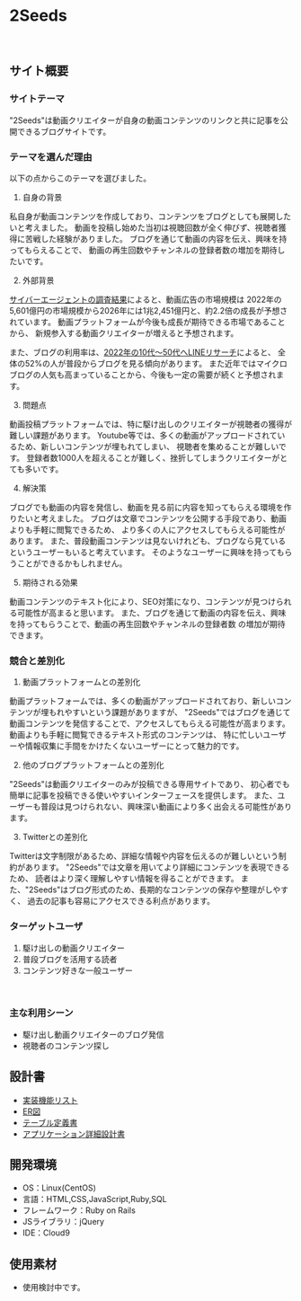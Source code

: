 # 2Seeds
​
## サイト概要
### サイトテーマ
"2Seeds"は動画クリエイターが自身の動画コンテンツのリンクと共に記事を公開できるブログサイトです。


### テーマを選んだ理由
以下の点からこのテーマを選びました。
1. 自身の背景

私自身が動画コンテンツを作成しており、コンテンツをブログとしても展開したいと考えました。
動画を投稿し始めた当初は視聴回数が全く伸びず、視聴者獲得に苦戦した経験がありました。
ブログを通じて動画の内容を伝え、興味を持ってもらえることで、
動画の再生回数やチャンネルの登録者数の増加を期待したいです。

2. 外部背景

[サイバーエージェントの調査結果](https://www.cyberagent.co.jp/news/detail/id=28533)によると、動画広告の市場規模は
2022年の5,601億円の市場規模から2026年には1兆2,451億円と、約2.2倍の成長が予想されています。
動画プラットフォームが今後も成長が期待できる市場であることから、
新規参入する動画クリエイターが増えると予想されます。

また、ブログの利用率は、[2022年の10代～50代へLINEリサーチ](https://lineresearch-platform.blog.jp/archives/39590287.html)によると、
全体の52%の人が普段からブログを見る傾向があります。
また近年ではマイクロブログの人気も高まっていることから、今後も一定の需要が続くと予想されます。

3. 問題点

動画投稿プラットフォームでは、特に駆け出しのクリエイターが視聴者の獲得が難しい課題があります。
Youtube等では、多くの動画がアップロードされているため、新しいコンテンツが埋もれてしまい、
視聴者を集めることが難しいです。
登録者数1000人を超えることが難しく、挫折してしまうクリエイターがとても多いです。

4. 解決策

ブログでも動画の内容を発信し、動画を見る前に内容を知ってもらえる環境を作りたいと考えました。
ブログは文章でコンテンツを公開する手段であり、動画よりも手軽に閲覧できるため、
より多くの人にアクセスしてもらえる可能性があります。
また、普段動画コンテンツは見ないけれども、ブログなら見ているというユーザーもいると考えています。
そのようなユーザーに興味を持ってもらうことができるかもしれません。

5. 期待される効果

動画コンテンツのテキスト化により、SEO対策になり、コンテンツが見つけられる可能性が高まると思います。
また、ブログを通じて動画の内容を伝え、興味を持ってもらうことで、動画の再生回数やチャンネルの登録者数
の増加が期待できます。

### 競合と差別化
1. 動画プラットフォームとの差別化

動画プラットフォームでは、多くの動画がアップロードされており、新しいコンテンツが埋もれやすいという課題がありますが、
"2Seeds"ではブログを通じて動画コンテンツを発信することで、アクセスしてもらえる可能性が高まります。
動画よりも手軽に閲覧できるテキスト形式のコンテンツは、
特に忙しいユーザーや情報収集に手間をかけたくないユーザーにとって魅力的です。


2. 他のブログプラットフォームとの差別化

"2Seeds"は動画クリエイターのみが投稿できる専用サイトであり、
初心者でも簡単に記事を投稿できる使いやすいインターフェースを提供します。
また、ユーザーも普段は見つけられない、興味深い動画により多く出会える可能性があります。


3. Twitterとの差別化

Twitterは文字制限があるため、詳細な情報や内容を伝えるのが難しいという制約があります。
"2Seeds"では文章を用いてより詳細にコンテンツを表現できるため、
読者はより深く理解しやすい情報を得ることができます。
また、"2Seeds"はブログ形式のため、長期的なコンテンツの保存や整理がしやすく、
過去の記事も容易にアクセスできる利点があります。


### ターゲットユーザ
1. 駆け出しの動画クリエイター
2. 普段ブログを活用する読者
3. コンテンツ好きな一般ユーザー

​
### 主な利用シーン
- 駆け出し動画クリエイターのブログ発信
- 視聴者のコンテンツ探し


## 設計書
- [実装機能リスト](https://docs.google.com/spreadsheets/d/1IKEIIgF9gjkuLv1vAXWJtswVwj657ZDvpVJUSlZzbV0/edit?usp=sharing)
- [ER図](https://viewer.diagrams.net/?tags=%7B%7D&highlight=0000ff&edit=_blank&layers=1&nav=1&title=2seeds.drawio#R7V1Zd5tIE%2F01PCaHXfAoeZnMZ2fiSewkkxcfLCGZRBIKwrGdX%2F81YhXdSKAIsfT1zDkRCDe4uVW3uroWQTlbvPzlWavH9%2B7EnguyOHkRlHNBliXZFMk%2FwZnX8IymyuGJmedMoovSE5%2Bc33Z0Mvq92ZMzsddbF%2FquO%2Fed1fbJsbtc2mN%2F65zlee7z9mVTd75915U1s6kTn8bWnD77xZn4j%2BFZQx6k59%2FZzuwxvrOkm%2BE3Cyu%2BOPpL1o%2FWxH3OnFIuBOXMc10%2F%2FLR4ObPnweTF8%2FLl79cv8%2Bsf%2Bl%2F%2F%2B3f907obXd3%2B8%2FlNONhllV9J%2FgTPXvoHD33r3%2Bq%2Fv788LOXlnfjBW13%2FkF7eDKJp%2BGXNn6IJE2R9Tu4ymrrkZsF7mbve5hv951Pwp44EWRE3P9lT%2Biz4dzhZOEvh4lIYnQmGIVwMhOGFMJSCDwRHhi5cGIJBPmjxNWZ8N%2FLc4Q3DgaIZ91%2Fj10gmfxV89K2H4NRo7VueH6FNEckJgh%2FfcpZ28KzS5ng%2Bt1ZrZ3N5eObRmU%2BurVf3yY8Hio9GU%2BfFnnwMwRZcS3B3TQYLDsVoLj5FDxN8bc2d2ZJ8HpMXEtxx5Nlr8izX1tqPrnj0F%2FPo49r33B%2F2WTKPiiQOFNOOhr20Fs48kK139vyX7TtjK75f%2BMdJ8ubx5vPMAA%2FSZDINnmtuPdjzkTX%2BMfPcp%2BUkvmTpLu1kEvfCJoLXL9vz7ZeM0EQw%2Bst2F7bvvZJL4m8VIxKJSCeoenT8nEqYFF%2FzmJWu%2BKQVSfUsGTy530eiBazljMx1ckNt%2B3YmfTfWzZTcvaw5eVdLy7dHwVyts8JCPmT%2B0PTURoSqiJPBEKddSP4YKJTRo%2Bs5vwP8ziO8ZdG9OX52FnNrSTSVNcmdGrkbzSzmUBJBYFsKgosmnru6tbyZ7UcnVq6z9DdTpI3I%2F2TSzsS3mqCRZz0jx1J6TP4PLvf8M3dJQE2kLRjDJqB%2FtgPgj3x3FQ06t6fx%2BF70RoLPD67vu4siuRgYxnCoVJILcpwZQNVVc%2FOQGemrKiK71eR%2BGXndBt8%2BiciDNCsQW%2BisDEWTguLNVSEYyQz4jjVPZW%2BjUANCtlLoMPDFfOPJW86%2F%2Frwadcl8TucbTn10JhObqNTR86Pj259W1ji46JnYJHuU6fFAkxU6WTkadIzS0MlgRakIFYburDjaCbRjjP8MJK3AYLgnv9UsMGM%2BD68drQn8nOXsOvxNPYdcDcgtMAxYSk87KpJLDXcKKEsUlEH0LKIX%2B070ZU3f2ojekMtD8TTa1J448Xi8sLxRfhHVe5ZXKDzaC8uZt53iAVPOKV0FpYPSC%2FxLJ6Z0DZTevK5US%2BOm95SuU3hcWev1s%2Bu1fuEOpHLO6qwNLrA6h6wuyY3TeoXdIdB6XcqyPHB6T%2Bv0FtHYs8ktJ%2FeWD2LvFFa5I3aJsZsEZueT2bWmmV2qsh8Eaq9JXaYqAdwuMbaFnlYTkHsn0cofu8s0fP8kMPVubXvrTGCqIhiKMNSjD%2BRk8EEWRtkz%2FESoHhyHKtqKre8VCEo0RdsQyVuoMUJVVLdDRvWyi39Vrs1GkOmNURisPQgOTXVVd6JDJZne7UR4aBNWQKIVYLNKMr3v%2BUSIG%2FGhnYcuhwYsvWcKtu%2BBe%2BoAtm88RFSSK%2ByCwj1Vm77USyOn%2F1RP74XOifa4X1oLu%2B1kD7DyQ%2B7Dn7PP%2F159nry7P%2F909m11eX%2F1zXmDnSdQe%2FjtKUNFmVDEvtNJdeVOdcAVrTNngnbaTx0PrN5BpPaZ019n1zfT8%2FuLqzv7%2Ffn3z3f%2Bl9HPNxIdDAVS55PUTxopygSjXMHCBK3%2FubLcrRG44nU2HmkzM1mt3%2F%2BwlhbIvVN45Y7dExIAu3PP7qeMFmWDsUIgCNi9Jm1ZATi9Z3c6FiRdtoPeuwdY%2Fui9QsI86L3f9G40Tu8VIj9A73VpS600cHpP73Twx9IZ%2F4BPvnNI7TOvq883%2F%2Fv49O%2FX649XZ4vh0z%2BzC%2FsRG%2B2g9YjWk34Cp6B1Jhax035SXblTH3BF6syZoP2Z1nhM7obUzk7BtM%2BMXqD6sc8OTo84XT0hp7MfWqlgYYLVa4s15nKnvQCRtJ2J8skdBCp%2FzK5gjx3MHjH7oHlmxyZ7CxSmUh46%2FWd2epsdVZS7iVX%2ByF1D8RqQewy%2Fxsldq9CrA%2BRel8LUULomnQs6AokoEc%2BdPI19x12C4LuF1z4TvLX4PrpV3n2Y%2Fj1brLRvw0frh4TOxeD3hN9PWZ2ODcYKe0Sg9z9Xl7s1AlfszpwKVuPi5dIhM7O2IriD27sC1j5TO5sCBuhsCG6P4Nd8LboBmhu2YC00QHfDdC7ohA30QeoqWjmkd7Q4BL1H8Gu8dbFUxZEEeq9NYaLLYToXtDcJnZC6ilb%2B6F0FvXed3o%2FT1CiOqYuryp8yI64AmuD6FmhPFVyfbvEiYxjKsp3KUkMCcQuUZaIgoCzVASum8%2FAemzfu2s%2F22NQFYyiYmnAxEIaGMLrkqaMmJRgPhqZqYiXB2O61OTXG9njcnD6Vcgq1bJBIUrjh6BpVxb5mSbLvWEPNVDF1p6GmytjWREPNBhhexc5mZi7onc0VYWk01Ow8dLnzg6qMIDywPZ9s33gQk2rQi%2FlLsH0DKtPAej6dC5kCJdpn9wK6HLI98o277sg%2FFts3HtOkGkg3boO%2BRLpxOhe0t8l3%2FDkKencMqH0mdmaiFhbxoPXo21N22WRiERvyzSducrl8Z84EvXgPtreD2ctuqZu6YAw2W%2BojYShmttTB%2B92Bcp9Zn00PJhp0gfdzmGxuPW%2BiQ1cLlkkmly26CuaCTvJACnJX0cohvaN6GOg9R%2BUN0jvKh7VBYXJZP4w5F1pcMRcpyD1AK3f0rsklPKX2ZGbHIRz2%2FMF9vkhPUC83AxV7ORl63gZdFx9%2F25576763lq%2FhN5fOPL5uJ3Dilz6xp9bTJrckCxNjMxiZg6%2FJPcnBfwH%2B32rx4flLrKs3R7FtscGUPUlwTUZNHzeE2OZk9KThAJPoxuZeeBYLiv3i%2BF%2FjEcnnzOOSo%2FRpg4P4YWmw70r%2BWLtP3jh6e8Ofs8%2F%2FXn2evLs%2F%2F3T2bXV5f%2FXNiR1afmw1FVsJ0f54gIGyil4SGeBOTnr23PKdX9nRdkrQTWDMpbI5iGMGIqNE03NSE%2F7t0W%2BlEkMNpMrq1kCynBsonBxqoANEj%2FkKNBjWXTesj5N%2FpcvbiB6cMiqGDU1Y2Se1W3brB66MbOZUSCojJtv6RTShb2fTUhXBkARDzX8Ynu%2FfTEMiavOJqIq6rQhLVytPTh5dE0oqvXcLlu5WasoeldLKRNSCZ6Yjp5GI2gA1p1oB3CypdAT1NOJmpKd0Hr599ogVTA7iWbq%2BLj8W458yGbXgmVnhLGGJnYe4uE6QnZpU3XnYW3IHC%2Fba1CqXUS8Fc8EqbRqi9CmFaA7JSUorC87JuaeWQJy33bU%2FBj2HtgR8%2FPAehN827tSXVNqrj8IWjahMePaTuWBU9UUZq15Alz%2B2r1IGmGu277%2Fn4KQZsAVorLBzBZ9AXQpTKw%2Bd%2FnM9vX2FTJiuopVDekdNatB7DpMN0jt67bZBYXJZkbpgLui9KmTCdBWt%2FNG7Tq%2Fez9zFwl76uRBTWRgpmw%2BKMJSiD8mZ4BrEmrY%2F1nQQp6PE7vmyC%2FajND0pQGCFFTvXBmbXdov0Dsaa6og1bQdpJ1oBJqak00vwccjR2DDqPHo5NDkRatpPj1J1wm8%2B1FRHqGmH1CpCTdO5QKgpQA9bAqGmcB6E3zYfaqoj1LQlKhOhpslcDBBq2lPo8sf2A5bNC7bn0XPQglDTQQXbEz6BuhRmohPA9dKANkCjjYK2cz2gyj23I40E3J7DZIPcXiEoBdxem8JEGkk6F0gj6Q9aOaR3pJGA3nNU3iC9I42kDQoTaSTpXCCNpD9o5Y%2FeY%2FXd4YYq241RDm2v0tuGKsxGKZIcqa1sS5XdFdNa01LFiFNa4lhESdseomxLFd3YHshQcwMVtFQhKLFeM5dF5mbhA5M%2FfPtGWnTjVJjDIY8s2t3vlcRJzyN2LyNDaZngKfo2jCUx38igrOTl09kkUa5H9PTcIxvmSSSPdkJ%2B3Ew9WWQ%2BOqt1oVnYh1RLUdQvhpeV7MHtVEvpwZJsea%2Fw5qzI6eanshiWNwolNdf4KEmtLNHv462Y%2BZGVYsn7s%2BWxQfsad2ONV2dN16IqE43SoZRMg%2FYcIiWziQVwohXgrpEM2oHoZagZ0ZWdhzCHPhxWKhxYv%2FtbNNVZv%2Fm8TKM4vQ15ma1Tq3ppgPXfMmBFBe%2FLy5wSTec%2BIzezx8Dn0J6o0E%2BZa3ui%2F16E5nMz4ydAbmbTKtMsDZ7e2womvbUWWQITeBA6D1%2F%2BGN9EZSd4EKJvm8%2FPNCv4s%2BAbqEthmqjZlM4F7dRCDkdX0cohvaPYEug9h8kG6b2Cewn0XpvCRKmleC5kkfYxIYejq2jljt5l5s5VDrQI9C4I9I7TRUShUrpIHCAuvRVFVcgGiQetCHaFiQcHN7bnkNe%2BCecVmWJwquyOeCOsNUHmVHbH4MDsDkkdbI%2Bk6TnZLIgxP5ZcKjLtx%2FjH9Z0pEYxNvFmmT48pEBvMHAoXA8G8FIYaH115VEU%2B1waVaGc7VHyg66Jh7RX%2Fk4eKi%2Bo29AZljW4lFylekw2uyCjI18st3lTndCdQXJFp%2BwWB4g1Y2alWwJpQkWkvxTJD3tjm7TyEuVsoKgrt5wDr98APfADrNx4oriis9HQEirdTrSaaA5aBosiFwEUDH05B32db4nV2fTM9v7%2B4urPfn3%2F%2FfOd%2FGf18A0sClkT47SlDxJlQhB3RRpW6U2twZUUwZ%2BIQGyJp%2FwMbon%2BA77MFwaYaDZWFYUNE3zYedK5orBQImBFNa9U9qoMrQ6JgLoobYRebElF3IVgTvcU9h%2FYEYhpgT%2BQw2aA9UVxOBPZE6%2FQqAh%2FSuWClZ%2Bytg2P9ImrUt2FQ9Bb4%2FBkUCqrpIkgyZzw0GC9Bu8tQCKeRbWGU003nAuV0ew5hDmkf5XThRwi%2FLd3ioUbar%2BDVgoOgNoWJQrnpXNCeLWvsBZTfdq4HVHnndhXcDm6PuF1tnNtVcHsLFKYKbk%2FnguZ2Z33vBVoN3N4pqHLI7XDXg9sjbi9dcKM%2Bbq8Q3Qpur01hwlefzgXtq0cR266ilT96V9CVBvQew695eq%2BQAAt6r83XiZ40KSLpPFgUse0qWvtM79bi%2B%2BhWefdh%2BvdssdK%2BDR%2BtH9Ib1to9jBkNXhL5Zpy8J%2F3nkxsGkCphlcTsqTC29NaaZatrKoIhC6PL%2BIOYqa6ZxKWGt9kTmtqHopsPhqZqYiUx2S66OTXG9nh8gFQcp7hmXG8gLmRUtn5hgvQ%2FMQaY2EUea9fDRHeqpFZW0mQ%2BMb3ARx3Neol%2Bpz7gyihlzgS92%2B5bMwSFdhy13BmnUoXFPtcM317X03EY%2FpRVM9lIZBW7gtvptJoyUQcgeEmm8Li0Fnbb%2BR0o5ZzQEQYKQs86k5ojdISAtkBVchkByp4KOgAUQSIdxSp%2FtI4QEdD65ttT1pNkPnL8AOD1JnUll%2BEhbDwiOqQ3WOWO1xmVom%2BCWug%2BFeahCOZ5HOZhRmf2RIAg1KO1oR5KroNv%2BVgPoy5eZ5aJhonZ%2BWCPCpV1WxPtQTsxEe7RAHMnKgFWJqME8yoiakR9dB28%2FJmdrBLO4PrOu5Oqc33jcR87ijKjmnjbVKpRGl59twdiuUGbM0CeVytCrxCyx7UV0XuPQePBJrpMQRElxBtQl3p5T2jvLQQ68RPOgh7glj%2BaR%2FcxOAvCbxsPPtErOK7gBqhLWXLZU4w9FbT3CkGlHcUqd8Q%2BYPmwQOw8Evspu4qysYj0z%2BaVZaIQQOwD2qGEqNKOYpU%2FYi8RymdPZnbs5bHnD%2B7zRXqCerUZoNjLydDzNti6%2BPjb9txb9721fA2%2FuXTm8XU7YRO%2F8ok9tZ42%2B15ZkBibwcgUfE3uSQ7%2BC9D%2FVosPz19iPb05iq2KDaLsSYJqMmr6uCHANiejJw0HmEQ3NveCs1hM7BfH%2FxqPSD5nHpccpU8bHMQPS0N9V3Tp2n3yxtHbu%2FVv9d%2FfXx6W8vJO%2FOCtrn9IL2%2FUQUT8fmwxFVoI0TI6AEFZNS%2BJDHAnJ8PeiL%2Byo%2B2UoJvAjktlcxDndEcGiaHnpCb846PfSiWGGkjTcwNJuYHCuaEGOprolci%2F7oroiR0TPekkorerxNBewYv9zK0RPEXeIy9lBS%2FhuXgg9bSCZ5RYQLRc8JoToAPJ9rSc9zq7vpme319c3dnvz79%2FvvO%2FjH4myUVZyWPWqJV0rWWiZxg5iZEPFL38QBKVJFIgewRd1mvmssi5UvjEkpijaTN65FSWwyGPK9n0UgySXVKyq0lba0Qjbw7q%2BQq3pc3BHL2pcVvvI0uGLm7fJzZD6xWMEuV5IRhdpjw2kxlKSc5LuqG3RrAlOZf4qBwq2ZImq9usl6fPug3O7jtZtqXv0HVfa%2BlsvySpcllJivO%2FWiNJZq5avDo4UJDUnETWZTyaWl7ytRNQZPfdMZ1yqxxKq4cLNtMTKsnlKVJsmWCrkvJW25IUWTxQtE1lmyLzTtVjLQuVnPWrGKewfkuEJUK091i%2FFak%2BsX4TNfBfVgucZpODIdpM11DbBNvIL2oPFWs9R%2F1SSVdrVbk2cmKtSqcQ6xIRnhDresT6NBsoBe7Z8qa42jbBzu056mbOyVR6TSvlJE6uSbLNnMdYM08h2XSs7Ec7CNDLVroyBfJo5lC40IShKIwkPspZqYp8TlaYh5ezkobBf3tVRy5EZ7r5qSzM5UNupHydq8Sxuy%2FQUB6Ib8XMj1wslH8UdxhTKWJg%2B5XDmiib7lS9MukdbFS9aiCyMFEJiII1ZQqS3oaykcbadehyFxRrshrxguk7n%2B1Snekbr3llsjbuUfOqnSq1fIn%2B3lsDrB3vfTWvQnvB9lD3qq%2Bw58%2BSQI81WBKhH7VxS4K1CQpLop0qFb3YkqlgbfKVtCQmsCT6CnvuLAlJRNMNbD%2BE3zZeW0sSabsWRTQb6W%2BNvhvpXNAWbrCxT2YQexCdRy%2BHhI%2FOG%2FAdbEOyQcKv0FUYboHa9CW6aiRzEYeHMdjefyU4bDnfA6%2B887uEnhjg920ub47fJRn83ry%2BlMqHTfef3%2BkgLI%2BoD3cJZu8WUjlk9hLVVsDsPDC7XDaJpUZmr7BvBGavTV%2BWL7Tef2anN4%2FQCaOraOWQ3dHkCuwesrvaPLujy1Ub9CXaXKVzQe8UoR1GV9HKH7vHsVUoKsNVUZnore%2Btym%2B2r0xqrm7x4NB%2BGFLSFCROfixZJrV6ETiJ%2Fci11pSR5BL7bZDsNrSs2RkcvreYW2yAtEdEdW1bsKiGF6VF1BC3RzLzheGOJaJyruzT4BRln6RYIiGiTZOvrg92CndwcGN7Dnnlm6pZfybwBZVZGRJfUOa8dSKf73EzEA8t9KbmRpLzJeOOxsq5G2l%2FVsORHHqu62cvJ2unx%2FfuxA6u%2BD8%3D)
- [テーブル定義書](https://docs.google.com/spreadsheets/d/1lAWPEyV9N0iK3HR92h8KX-l-o8PR1NATl8amYnyoq-Y/edit?usp=sharing)
- [アプリケーション詳細設計書](https://docs.google.com/spreadsheets/d/18j_40XPl1tqDtz9oDYATt7b2NeXC_fysV1027hO6ow4/edit#gid=549108681)
​
## 開発環境
- OS：Linux(CentOS)
- 言語：HTML,CSS,JavaScript,Ruby,SQL
- フレームワーク：Ruby on Rails
- JSライブラリ：jQuery
- IDE：Cloud9
​
## 使用素材
- 使用検討中です。

